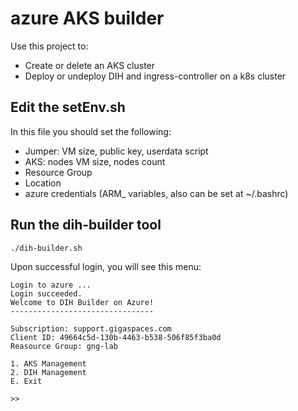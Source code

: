 # azure AKS builder

Use this project to:

* Create or delete an AKS cluster
* Deploy or undeploy DIH and ingress-controller on a k8s cluster
 

## Edit the setEnv.sh
In this file you should set the following:
- Jumper: VM size, public key, userdata script
- AKS: nodes VM size, nodes count
- Resource Group
- Location
- azure credentials (ARM_ variables, also can be set at ~/.bashrc)

## Run the dih-builder tool
```
./dih-builder.sh
```
Upon successful login, you will see this menu:
```
Login to azure ...
Login succeeded.
Welcome to DIH Builder on Azure!
--------------------------------

Subscription: support.gigaspaces.com
Client ID: 49664c5d-130b-4463-b538-506f85f3ba0d
Reasource Group: gng-lab

1. AKS Management
2. DIH Management
E. Exit

>>

```

